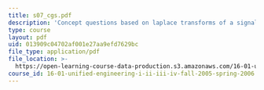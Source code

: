 ```yaml
---
title: s07_cgs.pdf
description: 'Concept questions based on laplace transforms of a signal, exponential.'
type: course
layout: pdf
uid: 013909c04702af001e27aa9efd7629bc
file_type: application/pdf
file_location: >-
  https://open-learning-course-data-production.s3.amazonaws.com/16-01-unified-engineering-i-ii-iii-iv-fall-2005-spring-2006/013909c04702af001e27aa9efd7629bc_s07_cgs.pdf
course_id: 16-01-unified-engineering-i-ii-iii-iv-fall-2005-spring-2006
---
```


